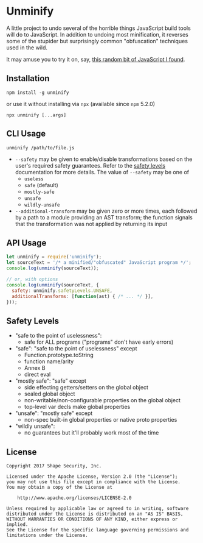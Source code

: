 Unminify
========

A little project to undo several of the horrible things JavaScript build tools will do to JavaScript. In addition to undoing most minification, it reverses some of the stupider but surprisingly common "obfuscation" techniques used in the wild.

It may amuse you to try it on, say, [this random bit of JavaScript I found](https://secure2.homedepot.com/_bm/async.js).

## Installation

```
npm install -g unminify
```

or use it without installing via `npx` (available since `npm` 5.2.0)

```
npx unminify [...args]
```

## CLI Usage

```
unminify /path/to/file.js
```

* `--safety` may be given to enable/disable transformations based on the user's required safety guarantees. Refer to the [safety levels](#safety-levels) documentation for more details. The value of `--safety` may be one of
  * `useless`
  * `safe` (default)
  * `mostly-safe`
  * `unsafe`
  * `wildly-unsafe`
* `--additional-transform` may be given zero or more times, each followed by a path to a module providing an AST transform; the function signals that the transformation was not applied by returning its input

## API Usage

```js
let unminify = require('unminify');
let sourceText = '/* a minified/"obfuscated" JavaScript program */';
console.log(unminify(sourceText));

// or, with options
console.log(unminify(sourceText, {
  safety: unminify.safetyLevels.UNSAFE,
  additionalTransforms: [function(ast) { /* ... */ }],
}));
```

## Safety Levels

* "safe to the point of uselessness":
  * safe for ALL programs ("programs" don't have early errors)
* "safe": "safe to the point of uselessness" except
  * Function.prototype.toString
  * function name/arity
  * Annex B
  * direct eval
* "mostly safe": "safe" except
  * side effecting getters/setters on the global object
  * sealed global object
  * non-writable/non-configurable properties on the global object
  * top-level var decls make global properties
* "unsafe": "mostly safe" except
  * non-spec built-in global properties or native proto properties
* "wildly unsafe":
  * no guarantees but it'll probably work most of the time

## License

    Copyright 2017 Shape Security, Inc.

    Licensed under the Apache License, Version 2.0 (the "License");
    you may not use this file except in compliance with the License.
    You may obtain a copy of the License at

        http://www.apache.org/licenses/LICENSE-2.0

    Unless required by applicable law or agreed to in writing, software
    distributed under the License is distributed on an "AS IS" BASIS,
    WITHOUT WARRANTIES OR CONDITIONS OF ANY KIND, either express or implied.
    See the License for the specific language governing permissions and
    limitations under the License.
